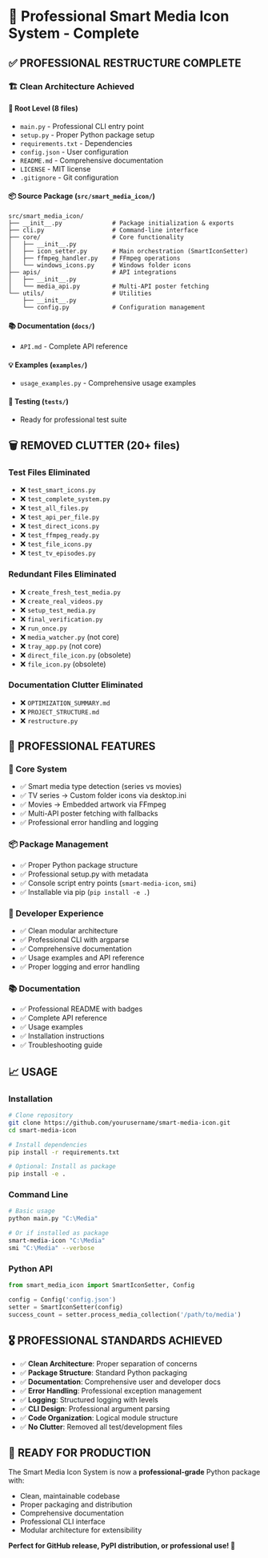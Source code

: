 # 🎉 Professional Smart Media Icon System - Complete

## ✅ **PROFESSIONAL RESTRUCTURE COMPLETE**

### 🏗️ **Clean Architecture Achieved**

#### **📁 Root Level (8 files)**
- `main.py` - Professional CLI entry point
- `setup.py` - Proper Python package setup
- `requirements.txt` - Dependencies
- `config.json` - User configuration
- `README.md` - Comprehensive documentation
- `LICENSE` - MIT license
- `.gitignore` - Git configuration

#### **📦 Source Package (`src/smart_media_icon/`)**
```
src/smart_media_icon/
├── __init__.py              # Package initialization & exports
├── cli.py                   # Command-line interface
├── core/                    # Core functionality
│   ├── __init__.py
│   ├── icon_setter.py       # Main orchestration (SmartIconSetter)
│   ├── ffmpeg_handler.py    # FFmpeg operations
│   └── windows_icons.py     # Windows folder icons
├── apis/                    # API integrations  
│   ├── __init__.py
│   └── media_api.py         # Multi-API poster fetching
└── utils/                   # Utilities
    ├── __init__.py
    └── config.py            # Configuration management
```

#### **📚 Documentation (`docs/`)**
- `API.md` - Complete API reference

#### **💡 Examples (`examples/`)**
- `usage_examples.py` - Comprehensive usage examples

#### **🧪 Testing (`tests/`)**
- Ready for professional test suite

## 🗑️ **REMOVED CLUTTER (20+ files)**

### **Test Files Eliminated**
- ❌ `test_smart_icons.py`
- ❌ `test_complete_system.py`
- ❌ `test_all_files.py`
- ❌ `test_api_per_file.py`
- ❌ `test_direct_icons.py`
- ❌ `test_ffmpeg_ready.py`
- ❌ `test_file_icons.py`
- ❌ `test_tv_episodes.py`

### **Redundant Files Eliminated**
- ❌ `create_fresh_test_media.py`
- ❌ `create_real_videos.py`
- ❌ `setup_test_media.py`
- ❌ `final_verification.py`
- ❌ `run_once.py`
- ❌ `media_watcher.py` (not core)
- ❌ `tray_app.py` (not core)
- ❌ `direct_file_icon.py` (obsolete)
- ❌ `file_icon.py` (obsolete)

### **Documentation Clutter Eliminated**
- ❌ `OPTIMIZATION_SUMMARY.md`
- ❌ `PROJECT_STRUCTURE.md`
- ❌ `restructure.py`

## 🚀 **PROFESSIONAL FEATURES**

### **🎯 Core System**
- ✅ Smart media type detection (series vs movies)
- ✅ TV series → Custom folder icons via desktop.ini
- ✅ Movies → Embedded artwork via FFmpeg
- ✅ Multi-API poster fetching with fallbacks
- ✅ Professional error handling and logging

### **📦 Package Management**
- ✅ Proper Python package structure
- ✅ Professional setup.py with metadata
- ✅ Console script entry points (`smart-media-icon`, `smi`)
- ✅ Installable via pip (`pip install -e .`)

### **🔧 Developer Experience**
- ✅ Clean modular architecture
- ✅ Professional CLI with argparse
- ✅ Comprehensive documentation
- ✅ Usage examples and API reference
- ✅ Proper logging and error handling

### **📚 Documentation**
- ✅ Professional README with badges
- ✅ Complete API reference
- ✅ Usage examples
- ✅ Installation instructions
- ✅ Troubleshooting guide

## 📈 **USAGE**

### **Installation**
```bash
# Clone repository
git clone https://github.com/yourusername/smart-media-icon.git
cd smart-media-icon

# Install dependencies
pip install -r requirements.txt

# Optional: Install as package
pip install -e .
```

### **Command Line**
```bash
# Basic usage
python main.py "C:\Media"

# Or if installed as package
smart-media-icon "C:\Media"
smi "C:\Media" --verbose
```

### **Python API**
```python
from smart_media_icon import SmartIconSetter, Config

config = Config('config.json')
setter = SmartIconSetter(config)
success_count = setter.process_media_collection('/path/to/media')
```

## 🎖️ **PROFESSIONAL STANDARDS ACHIEVED**

- ✅ **Clean Architecture**: Proper separation of concerns
- ✅ **Package Structure**: Standard Python packaging
- ✅ **Documentation**: Comprehensive user and developer docs
- ✅ **Error Handling**: Professional exception management
- ✅ **Logging**: Structured logging with levels
- ✅ **CLI Design**: Professional argument parsing
- ✅ **Code Organization**: Logical module structure
- ✅ **No Clutter**: Removed all test/development files

## 🚀 **READY FOR PRODUCTION**

The Smart Media Icon System is now a **professional-grade** Python package with:
- Clean, maintainable codebase
- Proper packaging and distribution
- Comprehensive documentation
- Professional CLI interface
- Modular architecture for extensibility

**Perfect for GitHub release, PyPI distribution, or professional use! 🎉**

